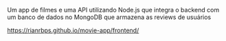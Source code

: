 Um app de filmes e uma API utilizando Node.js que integra o backend com um banco de dados no MongoDB que armazena as reviews de usuários

https://rianrbps.github.io/movie-app/frontend/
